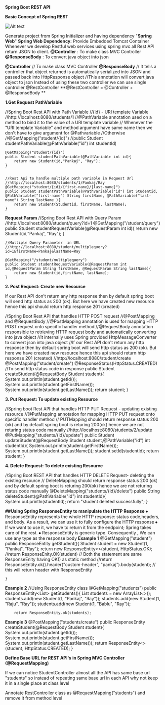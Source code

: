 **Spring Boot REST API**


**Basic Concept of Spring REST**


![Alt text](https://user-images.githubusercontent.com/42623098/233729699-07672430-e413-46ae-9a01-77e16a60fda3.png)


 

Generate project from Spring Initializer and having dependency "**Spring Web**"
**Spring Web Dependency:**  Provide Embedded Tomcat Container
Whenever we develop Restful web services using spring mvc all Rest API return JSON to client.
**@Controller** : To make class MVC Controller
**@ResponseBody** : To convert java object into json

**@Controller** // To make class MVC Controller
**@ResponseBody** // It tells a controller that object returned is automatically serialized into JSON and passed back into HttpResponse object
//This annotation will convert java object to json
Instead of using these two controller we can use single controller @RestController
**@RestController = @Controller + @ResponseBody **


**1.Get Request**
**PathVariable**

//Spring Boot Rest API with Path Variable
//{id} - URI template Variable
//http://localhost:8080/students/1
//@PathVariable annotation used on a method to bind it to the value of a URI template variable
    // Whenever the "URI template Variable"  and method argument have same name then we don't have to give argument for @Pathvariable
    //Otherwise
    //@GetMapping("student/{id}")
    //public Student studentPathVariable(@PathVariable("id") int studentId)

    @GetMapping("student/{id}")
    public Student studentPathVariable(@PathVariable int id){
        return new Student(id,"Pankaj", "Ray");
    }


    //Rest Api to handle multiple path variable in Request Url
    //http://localhost:8080/students/1/Pankaj/Ray
    @GetMapping("student/{id}/{first-name}/{last-name}")
    public Student studentPathVariable(@PathVariable("id") int Studentid, @PathVariable("first-name") String firstName, @PathVariable("last-name") String lastName ){
        return new Student(Studentid, firstName, lastName);
    }


**Request Param**
    //Spring Boot Rest API with Query Param
    //http://localhost:8080/student/query?id=1
    @GetMapping("/student/query")
    public Student studentRequestVariable(@RequestParam int id){
        return new Student(id,"Pankaj", "Ray");
    }

    //Multiple Query Parameter  in URL
    //http://localhost:8080/student/multiplequery?id=1&firstName=Pankaj&lastName=Ray

    @GetMapping("/student/multiplequery")
    public Student studentRequestVariable(@RequestParam int id,@RequestParam String firstName, @RequestParam String lastName){
        return new Student(id,firstName, lastName);
    }

**2. Post Request: Create new Resource**

If our Rest API don't return any http response then by default spring boot will send http status as 200 (ok). But here we have created new resource  hence this api should return http response 201 (created)

//Spring Boot Rest API that handles HTTP POST request
//@PostMapping and @RequestBody
//@PostMapping annotation is used for mapping HTTP POST request onto specific handler method
 //@RequestBody annotation responsible to retrieving HTTP request body and automatically converting into java object
 //It internally uses Spring provided HttpMessageConverter to convert json into java object
//If our Rest API don't return any http response then by default spring boot will send http status as 200 (ok). But here we have created new resource  hence this api should return http response 201 (created)
//http://localhost:8080/student/create
    @PostMapping("student/create")
    @ResponseStatus(HttpStatus.CREATED) //To send http status code in response
    public Student createStudent(@RequestBody Student student){
        System.out.println(student.getId());
        System.out.println(student.getFirstName());
        System.out.println(student.getLastName());
        return student;
    }

**3. Put Request: To update existing Resource**

//Spring boot Rest API that handles HTTP PUT Request - updating existing resource
//@PutMapping annotation for mapping HTTP PUT request onto specific handler method
// PUTMapping should return response status 200 (ok) and by default spring boot is returing 200(ok) hence we are not returing status code manually
//http://localhost:8080/students/2/update
    @PutMapping("students/{id}/update")
    public  Student updateStudent(@RequestBody Student student,@PathVariable("id") int studentId){
        System.out.println(student.getFirstName());
        System.out.println(student.getLastName());
        student.setId(studentId);
        return student;
    }

**4. Delete Request: To delete existing Resource**


//Spring Boot REST API that handles HTTP DELETE Request- deleting the existing resource
// DeleteMapping should return response status 200 (ok) and by default spring boot is returing 200(ok) hence we are not returing status code manually
    @DeleteMapping("students/{id}/delete")
    public String deleteStudent(@PathVariable("id") int studentId){
        System.out.println(studentId);
        return "student deleted successfully";
    }

**##Using Spring ResponseEntity to manipulate the HTTP Response**
⦁	ResponseEntity represents the whole HTTP response: status code,headers, and body. As a result, we can use it to fully configure the HTTP response
⦁	If we want to use it, we have to return it from the endpoint; Spring takes care of the rest.
⦁	ResponseEntity is generic type. Consequently , We can use any type as the response body
**Example 1**
@GetMapping("student")
    public ResponseEntity<Student> getStudent(){
        Student student = new Student(1, "Pankaj", "Ray");
        return new ResponseEntity<>(student, HttpStatus.OK);
        //return ResponseEnity.OK(student)
        // Both the statement are same ResponseEnity having OK() as static method
        //return ResponseEntity.ok().header("custom-header", "pankaj").body(student);
        // this will return header with ResponseEntity
        
    }
    
**Example 2**
  //Using ResponseEntity class
    @GetMapping("students")
    public ResponseEntity<List<Student>> getStudents(){
        List<Student> students = new ArrayList<>();
        students.add(new Student(1, "Pankaj", "Ray"));
        students.add(new Student(1, "Raju", "Ray"));
        students.add(new Student(1, "Bablu", "Ray"));
        
        return ResponseEntity.ok(students);

**Example 3**
 @PostMapping("students/create")
    public ResponseEntity<Student> createStudent(@RequestBody Student student){
        System.out.println(student.getId());
        System.out.println(student.getFirstName());
        System.out.println(student.getLastName());
        return ResponseEntity<>(student, HttpStatus.CREATED);
    }


**Define Base URL for REST API's in Spring MVC Controller (@RequestMapping)**

If we can notice StudentController almost all the API has same base url "students" so instead of repeating same base url in each API why not keep it in a single place at class level

Annotate RestController class as
@RequestMapping("students")
and remove it from method level
